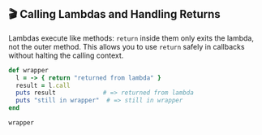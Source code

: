 ## 🎬 Calling Lambdas and Handling Returns

Lambdas execute like methods: `return` inside them only exits the lambda, not the outer method. This allows you to use `return` safely in callbacks without halting the calling context.

```ruby
def wrapper
  l = -> { return "returned from lambda" }
  result = l.call
  puts result             # => returned from lambda
  puts "still in wrapper"  # => still in wrapper
end

wrapper
```